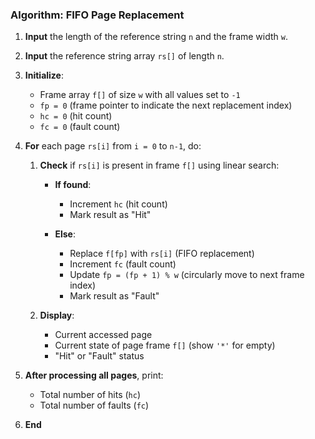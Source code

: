 
### **Algorithm: FIFO Page Replacement**

1. **Input** the length of the reference string `n` and the frame width `w`.

2. **Input** the reference string array `rs[]` of length `n`.

3. **Initialize**:

   * Frame array `f[]` of size `w` with all values set to `-1`
   * `fp = 0` (frame pointer to indicate the next replacement index)
   * `hc = 0` (hit count)
   * `fc = 0` (fault count)

4. **For** each page `rs[i]` from `i = 0` to `n-1`, do:

   1. **Check** if `rs[i]` is present in frame `f[]` using linear search:

      * **If found**:

        * Increment `hc` (hit count)
        * Mark result as "Hit"
      * **Else**:

        * Replace `f[fp]` with `rs[i]` (FIFO replacement)
        * Increment `fc` (fault count)
        * Update `fp = (fp + 1) % w` (circularly move to next frame index)
        * Mark result as "Fault"
   2. **Display**:

      * Current accessed page
      * Current state of page frame `f[]` (show `'*'` for empty)
      * "Hit" or "Fault" status

5. **After processing all pages**, print:

   * Total number of hits (`hc`)
   * Total number of faults (`fc`)

6. **End**
